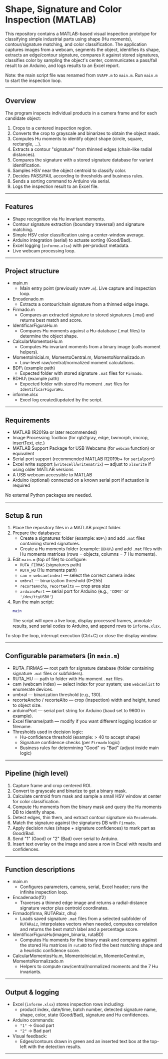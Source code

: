 # Shape, Signature and Color Inspection (MATLAB)

This repository contains a MATLAB-based visual inspection prototype for classifying simple industrial parts using shape (Hu moments), contour/signature matching, and color classification. The application captures images from a webcam, segments the object, identifies its shape, extracts an edge/contour signature, compares it against stored signatures, classifies color by sampling the object's center, communicates a pass/fail result to an Arduino, and logs results to an Excel report.

Note: the main script file was renamed from `SVAPF.m` to `main.m`. Run `main.m` to start the inspection loop.

---

## Overview

The program inspects individual products in a camera frame and for each candidate object:

1. Crops to a centered inspection region.
2. Converts the crop to grayscale and binarizes to obtain the object mask.
3. Computes Hu moments to identify object shape (circle, square, rectangle, ...).
4. Extracts a contour "signature" from thinned edges (chain-like radial distances).
5. Compares the signature with a stored signature database for variant identification.
6. Samples HSV near the object centroid to classify color.
7. Decides PASS/FAIL according to thresholds and business rules.
8. Sends a sorting command to Arduino via serial.
9. Logs the inspection result to an Excel file.

---

## Features

- Shape recognition via Hu invariant moments.
- Contour signature extraction (boundary traversal) and signature matching.
- Simple HSV color classification using a center-window average.
- Arduino integration (serial) to actuate sorting (Good/Bad).
- Excel logging (`informe.xlsx`) with per-product metadata.
- Live webcam processing loop.

---

## Project structure

- main.m
  - Main entry point (previously `SVAPF.m`). Live capture and inspection loop.
- Encadenado.m
  - Extracts a contour/chain signature from a thinned edge image.
- Firmado.m
  - Compares an extracted signature to stored signatures (.mat) and returns best match and score.
- IdentificarFiguraHu.m
  - Compares Hu moments against a Hu-database (.mat files) to determine the object shape.
- CalcularMomentosHu.m
  - Computes Hu invariant moments from a binary image (calls moment helpers).
- MomentoInicial.m, MomentoCentral.m, MomentoNormalizado.m
  - Low-level raw/central/normalized moment calculations.
- BDF\ (example path)
  - Expected folder with stored signature `.mat` files for `Firmado`.
- BDHU\ (example path)
  - Expected folder with stored Hu moment `.mat` files for `IdentificarFiguraHu`.
- informe.xlsx
  - Excel log created/updated by the script.

---

## Requirements

- MATLAB (R2019a or later recommended)
- Image Processing Toolbox (for rgb2gray, edge, bwmorph, imcrop, insertText, etc.)
- MATLAB Support Package for USB Webcams (for `webcam` function) or equivalent
- Serial port support (recommended MATLAB R2019b+ for `serialport`)
- Excel write support (`writecell`/`writematrix`) — adjust to `xlswrite` if using older MATLAB versions
- A USB webcam accessible to MATLAB
- Arduino (optional) connected on a known serial port if actuation is required

No external Python packages are needed.

---

## Setup & run

1. Place the repository files in a MATLAB project folder.
2. Prepare the databases:
   - Create a signatures folder (example: `BDF\`) and add `.mat` files containing stored signatures.
   - Create a Hu moments folder (example: `BDHU\`) and add `.mat` files with Hu moments matrices (rows = objects, columns = 7 Hu moments).
3. Edit `main.m` (top of file) to configure:
   - `RUTA_FIRMAS` (signatures path)
   - `RUTA_HU` (Hu moments path)
   - `cam = webcam(index)` — select the correct camera index
   - `umbral` — binarization threshold (0–255)
   - `recorteAncho`, `recorteAlto` — crop area size
   - `arduinoPort` — serial port for Arduino (e.g., `'COM4'` or `'/dev/ttyUSB0'`)
4. Run the main script:
   ```matlab
   main
   ```
   The script will open a live loop, display processed frames, annotate results, send serial codes to Arduino, and append rows to `informe.xlsx`.

To stop the loop, interrupt execution (Ctrl+C) or close the display window.

---

## Configurable parameters (in `main.m`)

- RUTA_FIRMAS — root path for signature database (folder containing signature `.mat` files or subfolders).
- RUTA_HU — path to folder with Hu moment `.mat` files.
- cam (webcam index) — select index for your system; use `webcamlist` to enumerate devices.
- umbral — binarization threshold (e.g., 130).
- recorteAncho / recorteAlto — crop (inspection) width and height, tuned to object size.
- arduinoPort — serial port string for Arduino (baud set to 9600 in example).
- Excel filename/path — modify if you want different logging location or filename.
- Thresholds used in decision logic:
  - Hu-confidence threshold (example: > 40 to accept shape)
  - Signature confidence checks (per `Firmado` logic)
  - Business rules for determining "Good" vs "Bad" (adjust inside main logic)

---

## Pipeline (high level)

1. Capture frame and crop centered ROI.
2. Convert to grayscale and binarize to get a binary mask.
3. Calculate centroid from mask and sample a small HSV window at center for color classification.
4. Compute Hu moments from the binary mask and query the Hu moments DB to identify shape.
5. Detect edges, thin them, and extract contour signature via `Encadenado`.
6. Match the signature against the signatures DB with `Firmado`.
7. Apply decision rules (shape + signature confidences) to mark part as Good/Bad.
8. Send "1" (Good) or "2" (Bad) over serial to Arduino.
9. Insert text overlay on the image and save a row in Excel with results and confidences.

---

## Function descriptions

- main.m
  - Configures parameters, camera, serial, Excel header; runs the infinite inspection loop.
- Encadenado(f2)
  - Traverses a thinned edge image and returns a radial-distance signature vector plus centroid coordinates.
- Firmado(firma, RUTARaiz, dhu)
  - Loads saved signature `.mat` files from a selected subfolder of `RUTARaiz`, interpolates vectors when needed, computes correlation and returns the best match label and a percentage score.
- IdentificarFiguraHu(imagen_binaria, rutaBD)
  - Computes Hu moments for the binary mask and compares against the stored Hu matrices in `rutaBD` to find the best matching shape and a heuristic confidence score.
- CalcularMomentosHu.m, MomentoInicial.m, MomentoCentral.m, MomentoNormalizado.m
  - Helpers to compute raw/central/normalized moments and the 7 Hu invariants.

---

## Output & logging

- Excel (`informe.xlsx`) stores inspection rows including:
  - product index, date/time, batch number, detected signature name, shape, color, state (Good/Bad), signature and Hu confidences.
- Arduino commands:
  - `"1"` → Good part
  - `"2"` → Bad part
- Visual feedback:
  - Edges/contours drawn in green and an inserted text box at the top-left with the detection results.

---
